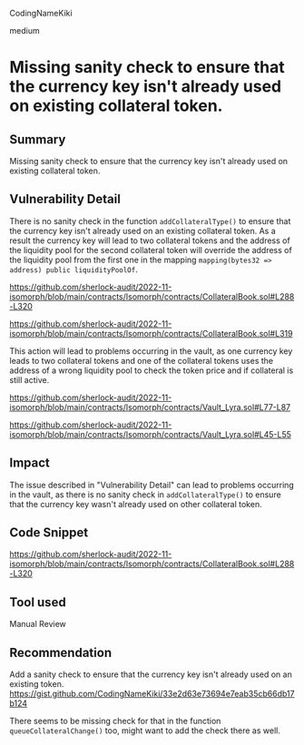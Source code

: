 CodingNameKiki

medium

# Missing sanity check to ensure that the currency key isn't already used on existing collateral token.

## Summary
Missing sanity check to ensure that the currency key isn't already used on existing collateral token.

## Vulnerability Detail
There is no sanity check in the function `addCollateralType()` to ensure that the currency key isn't already used on an existing collateral token. As a result the currency key will lead to two collateral tokens and the address of the liquidity pool for the second collateral token will override the address of the liquidity pool from the first one in the mapping 
`mapping(bytes32 => address) public liquidityPoolOf`.

https://github.com/sherlock-audit/2022-11-isomorph/blob/main/contracts/Isomorph/contracts/CollateralBook.sol#L288-L320

https://github.com/sherlock-audit/2022-11-isomorph/blob/main/contracts/Isomorph/contracts/CollateralBook.sol#L319

This action will lead to problems occurring in the vault, as one currency key leads to two collateral tokens and one of the collateral tokens uses the address of a wrong liquidity pool to check the token price and if collateral is still active.

https://github.com/sherlock-audit/2022-11-isomorph/blob/main/contracts/Isomorph/contracts/Vault_Lyra.sol#L77-L87

https://github.com/sherlock-audit/2022-11-isomorph/blob/main/contracts/Isomorph/contracts/Vault_Lyra.sol#L45-L55

## Impact
The issue described in "Vulnerability Detail" can lead to problems occurring in the vault, as there is no sanity check in `addCollateralType()` to ensure that the currency key wasn't already used on other collateral token.

## Code Snippet

https://github.com/sherlock-audit/2022-11-isomorph/blob/main/contracts/Isomorph/contracts/CollateralBook.sol#L288-L320

## Tool used

Manual Review

## Recommendation
Add a sanity check to ensure that the currency key isn't already used on an existing token.
https://gist.github.com/CodingNameKiki/33e2d63e73694e7eab35cb66db17b124

There seems to be missing check for that in the function `queueCollateralChange()` too, might want to add the check there as well.